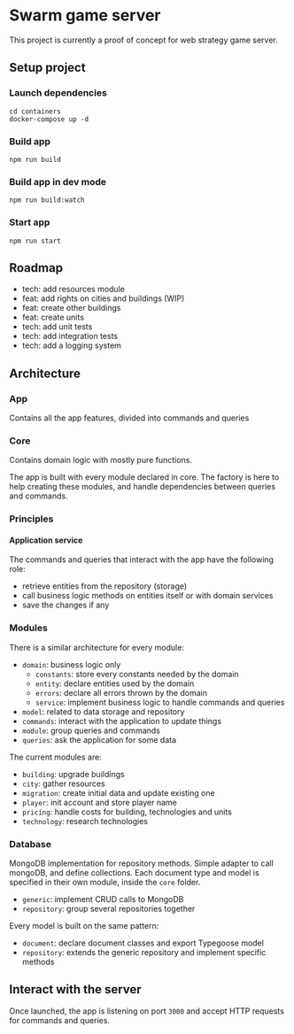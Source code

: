# Swarm game server

This project is currently a proof of concept for web strategy game server.

## Setup project

### Launch dependencies

```
cd containers
docker-compose up -d
```

### Build app

```
npm run build
```

### Build app in dev mode

```
npm run build:watch
```

### Start app

```
npm run start
```

## Roadmap

- tech: add resources module
- feat: add rights on cities and buildings (WIP)
- feat: create other buildings
- feat: create units
- tech: add unit tests
- tech: add integration tests
- tech: add a logging system

## Architecture

### App

Contains all the app features, divided into commands and queries

### Core

Contains domain logic with mostly pure functions.

The app is built with every module declared in core.
The factory is here to help creating these modules, and handle dependencies between queries and commands.

### Principles

#### Application service

The commands and queries that interact with the app have the following role:

- retrieve entities from the repository (storage)
- call business logic methods on entities itself or with domain services
- save the changes if any

### Modules

There is a similar architecture for every module:

- `domain`: business logic only
  - `constants`: store every constants needed by the domain
  - `entity`: declare entities used by the domain
  - `errors`: declare all errors thrown by the domain
  - `service`: implement business logic to handle commands and queries
- `model`: related to data storage and repository
- `commands`: interact with the application to update things
- `module`: group queries and commands
- `queries`: ask the application for some data

The current modules are:

- `building`: upgrade buildings
- `city`: gather resources
- `migration`: create initial data and update existing one
- `player`: init account and store player name
- `pricing`: handle costs for building, technologies and units
- `technology`: research technologies

### Database

MongoDB implementation for repository methods. Simple adapter to call mongoDB, and define collections.
Each document type and model is specified in their own module, inside the `core` folder.

- `generic`: implement CRUD calls to MongoDB
- `repository`: group several repositories together

Every model is built on the same pattern:

- `document`: declare document classes and export Typegoose model
- `repository`: extends the generic repository and implement specific methods

## Interact with the server

Once launched, the app is listening on port `3000` and accept HTTP requests for commands and queries.
